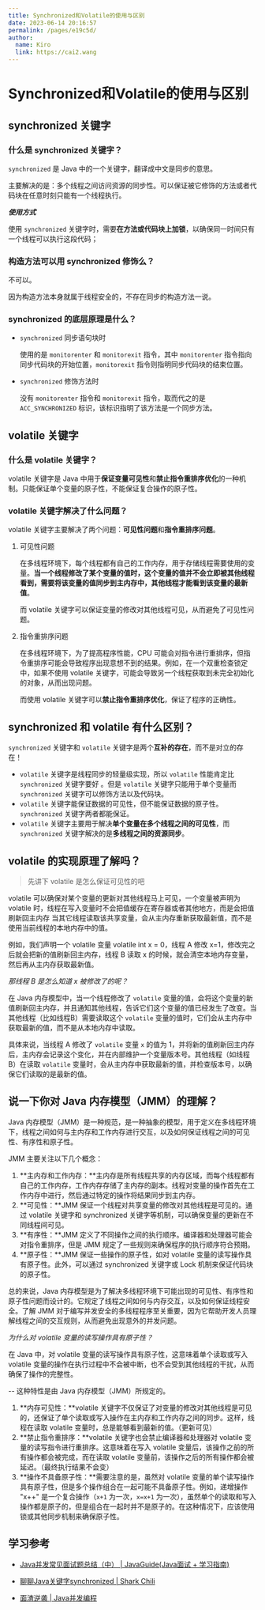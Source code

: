 ```yaml
---
title: Synchronized和Volatile的使用与区别
date: 2023-06-14 20:16:57
permalink: /pages/e19c5d/
author: 
  name: Kiro
  link: https://cai2.wang
---
```

# Synchronized和Volatile的使用与区别

## synchronized 关键字

### 什么是 synchronized 关键字？

`synchronized` 是 Java 中的一个关键字，翻译成中文是同步的意思。

主要解决的是：多个线程之间访问资源的同步性。可以保证被它修饰的方法或者代码块在任意时刻只能有一个线程执行。

***使用方式***

使用 `synchronized` 关键字时，需要**在方法或代码块上加锁**，以确保同一时间只有一个线程可以执行这段代码；

### 构造方法可以用 synchronized 修饰么？

不可以。

因为构造方法本身就属于线程安全的，不存在同步的构造方法一说。

### synchronized 的底层原理是什么？

- `synchronized` 同步语句块时

  使用的是 `monitorenter` 和 `monitorexit` 指令，其中 `monitorenter` 指令指向同步代码块的开始位置，`monitorexit` 指令则指明同步代码块的结束位置。

- `synchronized` 修饰方法时

  没有 `monitorenter` 指令和 `monitorexit` 指令，取而代之的是 `ACC_SYNCHRONIZED` 标识，该标识指明了该方法是一个同步方法。

## volatile 关键字

### 什么是 volatile 关键字？

volatile 关键字是 Java 中用于**保证变量可见性**和**禁止指令重排序优化**的一种机制。只能保证单个变量的原子性，不能保证复合操作的原子性。

### volatile 关键字解决了什么问题？

volatile 关键字主要解决了两个问题：**可见性问题**和**指令重排序问题**。

1. 可见性问题 

   在多线程环境下，每个线程都有自己的工作内存，用于存储线程需要使用的变量。**当一个线程修改了某个变量的值时，这个变量的值并不会立即被其他线程看到，需要将该变量的值同步到主内存中，其他线程才能看到该变量的最新值**。

   而 volatile 关键字可以保证变量的修改对其他线程可见，从而避免了可见性问题。

2. 指令重排序问题 

   在多线程环境下，为了提高程序性能，CPU 可能会对指令进行重排序，但指令重排序可能会导致程序出现意想不到的结果。例如，在一个双重检查锁定中，如果不使用 volatile 关键字，可能会导致另一个线程获取到未完全初始化的对象，从而出现问题。

   而使用 volatile 关键字可以**禁止指令重排序优化**，保证了程序的正确性。

## synchronized 和 volatile 有什么区别？

`synchronized` 关键字和 `volatile` 关键字是两个**互补的存在**，而不是对立的存在！

- `volatile` 关键字是线程同步的轻量级实现，所以 `volatile` 性能肯定比 `synchronized` 关键字要好 。但是 `volatile` 关键字只能用于单个变量而 `synchronized` 关键字可以修饰方法以及代码块。
- `volatile` 关键字能保证数据的可见性，但不能保证数据的原子性。`synchronized` 关键字两者都能保证。
- `volatile` 关键字主要用于解决**单个变量在多个线程之间的可见性**，而 `synchronized` 关键字解决的是**多线程之间的资源同步**。

## volatile 的实现原理了解吗？

> 先讲下 volatile 是怎么保证可见性的吧

volatile 可以确保对某个变量的更新对其他线程马上可见，一个变量被声明为 volatile 时，线程在写入变量时不会把值缓存在寄存器或者其他地方，而是会把值刷新回主内存 当其它线程读取该共享变量，会从主内存重新获取最新值，而不是使用当前线程的本地内存中的值。

例如，我们声明一个 volatile 变量 volatile int x = 0，线程 A 修改 x=1，修改完之后就会把新的值刷新回主内存，线程 B 读取 x 的时候，就会清空本地内存变量，然后再从主内存获取最新值。

*那线程 B 是怎么知道 x 被修改了的呢？*

在 Java 内存模型中，当一个线程修改了 `volatile` 变量的值，会将这个变量的新值刷新回主内存，并且通知其他线程，告诉它们这个变量的值已经发生了改变。当其他线程（比如线程B）需要读取这个 `volatile` 变量的值时，它们会从主内存中获取最新的值，而不是从本地内存中读取。

具体来说，当线程 A 修改了 `volatile` 变量 `x` 的值为 1，并将新的值刷新回主内存后，主内存会记录这个变化，并在内部维护一个变量版本号。其他线程（如线程 B）在读取 `volatile` 变量时，会从主内存中获取最新的值，并检查版本号，以确保它们读取的是最新的值。

## 说一下你对 Java 内存模型（JMM）的理解？

Java 内存模型（JMM）是一种规范，是一种抽象的模型，用于定义在多线程环境下，线程之间如何与主内存和工作内存进行交互，以及如何保证线程之间的可见性、有序性和原子性。

JMM 主要关注以下几个概念：

1. **主内存和工作内存：**主内存是所有线程共享的内存区域，而每个线程都有自己的工作内存，工作内存存储了主内存的副本。线程对变量的操作首先在工作内存中进行，然后通过特定的操作将结果同步到主内存。
2. **可见性：**JMM 保证一个线程对共享变量的修改对其他线程是可见的。通过 volatile 关键字和 synchronized 关键字等机制，可以确保变量的更新在不同线程间可见。
3. **有序性：**JMM 定义了不同操作之间的执行顺序。编译器和处理器可能会对指令重排序，但是 JMM 规定了一些规则来确保程序的执行顺序符合预期。
4. **原子性：**JMM 保证一些操作的原子性，如对 volatile 变量的读写操作具有原子性。此外，可以通过 synchronized 关键字或 Lock 机制来保证代码块的原子性。

总的来说，Java 内存模型是为了解决多线程环境下可能出现的可见性、有序性和原子性问题而设计的。它规定了线程之间如何与内存交互，以及如何保证线程安全。了解 JMM 对于编写并发安全的多线程程序至关重要，因为它帮助开发人员理解线程之间的交互规则，从而避免出现意外的并发问题。

*为什么对 volatile 变量的读写操作具有原子性？*

在 Java 中，对 volatile 变量的读写操作具有原子性，这意味着单个读取或写入 volatile 变量的操作在执行过程中不会被中断，也不会受到其他线程的干扰，从而确保了操作的完整性。

-- 这种特性是由 Java 内存模型（JMM）所规定的。

1. **内存可见性：**volatile 关键字不仅保证了对变量的修改对其他线程是可见的，还保证了单个读取或写入操作在主内存和工作内存之间的同步。这样，线程在读取 volatile 变量时，总是能够看到最新的值。（更新可见）
2. **禁止指令重排序：**volatile 关键字也会禁止编译器和处理器对 volatile 变量的读写指令进行重排序。这意味着在写入 volatile 变量后，该操作之前的所有操作都会被完成，而在读取 volatile 变量前，该操作之后的所有操作都会被延迟。（最终执行结果不会变）
3. **操作不具备原子性：**需要注意的是，虽然对 volatile 变量的单个读写操作具有原子性，但是多个操作组合在一起可能不具备原子性。例如，递增操作 "x++" 是一个复合操作（`x+1` 为一次，`x=x+1` 为一次），虽然单个的读取和写入操作都是原子的，但是组合在一起时并不是原子的。在这种情况下，应该使用锁或其他同步机制来确保原子性。

## 学习参考

- [Java并发常见面试题总结（中） | JavaGuide(Java面试 + 学习指南)](https://javaguide.cn/java/concurrent/java-concurrent-questions-02.html#synchronized-关键字)

- [聊聊Java关键字synchronized | Shark Chili](https://www.sharkchili.com/pages/bea253/)

- [面渣逆袭 | Java并发编程](https://tobebetterjavaer.com/sidebar/sanfene/javathread.html#_23-volatile实现原理了解吗)

